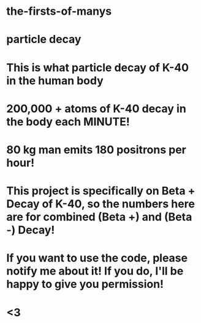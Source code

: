 # the-firsts-of-manys

# particle decay

# This is what particle decay of K-40 in the human body

# 200,000 + atoms of K-40 decay in the body each MINUTE!

# 80 kg man emits 180 positrons per hour!

# This project is specifically on Beta + Decay of K-40, so the numbers here are for combined (Beta +) and (Beta -) Decay!

# If you want to use the code, please notify me about it! If you do, I'll be happy to give you permission! 

# <3

